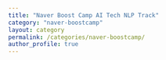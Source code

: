 ```yaml
---
title: "Naver Boost Camp AI Tech NLP Track"
category: "naver-boostcamp"
layout: category
permalink: /categories/naver-boostcamp/
author_profile: true
---
```

